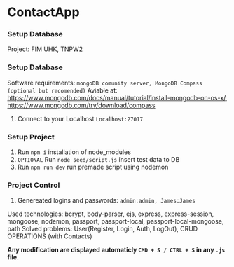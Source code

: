 # ContactApp

### Setup Database
Project: FIM UHK, TNPW2

### Setup Database

Software requirements: `mongoDB comunity server, MongoDB Compass (optional but recomended)`
Aviable at: https://www.mongodb.com/docs/manual/tutorial/install-mongodb-on-os-x/, https://www.mongodb.com/try/download/compass

1. Connect to your Localhost `Localhost:27017`

### Setup Project

1. Run `npm i` installation of node_modules
2. `OPTIONAL` Run `node seed/script.js` insert test data to DB
3. Run `npm run dev` run premade script using nodemon

### Project Control
1. Genereated logins and passwords: `admin:admin, James:James`

Used technologies: bcrypt, body-parser, ejs, express, express-session, mongoose, nodemon, passport, passport-local, passport-local-mongoose, path
Solved problems: User(Register, Login, Auth, LogOut), CRUD OPERATIONS (with Contacts)

**Any modification are displayed automaticly `CMD + S / CTRL + S` in any `.js` file.**
